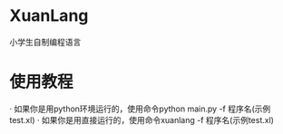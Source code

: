 # XuanLang
小学生自制编程语言

<h1>使用教程</h1>
 · 如果你是用python环境运行的，使用命令python main.py -f 程序名(示例test.xl)
 · 如果你是用直接运行的，使用命令xuanlang -f 程序名(示例test.xl)
